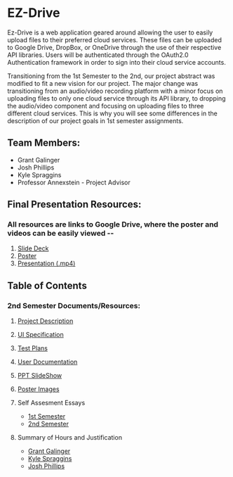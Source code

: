 # EZ-Drive
Ez-Drive is a web application geared around allowing the user to easily upload files to their preferred cloud services. These files can be uploaded to Google Drive, DropBox, or OneDrive through the use of their respective API libraries. Users will be authenticated through the OAuth2.0 Authentication framework in order to sign into their cloud service accounts. 

Transitioning from the 1st Semester to the 2nd, our project abstract was modified to fit a new vision for our project. The major change was transitioning from an audio/video recording platform with a minor focus on uploading files to only one cloud service through its API library, to dropping the audio/video component and focusing on uploading files to three different cloud services. This is why you will see some differences in the description of our project goals in 1st semester assignments. 


## Team Members:
* Grant Galinger
* Josh Phillips
* Kyle Spraggins
* Professor Annexstein - Project Advisor

## Final Presentation Resources:
### All resources are links to Google Drive, where the poster and videos can be easily viewed --
1. [Slide Deck](https://drive.google.com/file/d/1EPzXG-bX_Glb6A4QedMnyVFaO3c0ldRQ/view?usp=sharing)
2. [Poster](https://drive.google.com/file/d/1Sovo2MOr0DwRYboEDS3m8CXgSjwYSJ2m/view?usp=sharing)
3. [Presentation (.mp4)](https://drive.google.com/file/d/1AgI2q-jvHuDQgUHCOKpJL3DKApDe9h2J/view?usp=sharing)


## Table of Contents

### **2nd Semester** Documents/Resources:
1. [Project Description](Files/1st_Semester/Project_Description.md)

2. [UI Specification](https://drive.google.com/drive/folders/10xmFBxXPtOROnOqenXgZKCkG5xcQF3pJ?usp=sharing)

3. [Test Plans](Files/2nd_Semester/Test_Plan.md)

4. [User Documentation](Files/2nd_Semester/User_Documentation.md)

5. [PPT SlideShow](https://drive.google.com/file/d/1AgI2q-jvHuDQgUHCOKpJL3DKApDe9h2J/view?usp=sharing)

6. [Poster Images](https://drive.google.com/file/d/1Sovo2MOr0DwRYboEDS3m8CXgSjwYSJ2m/view?usp=sharing)

7. Self Assesment Essays
    * [1st Semester](Files/1st_Semester/Self_Assessment_Essays/)
    * [2nd Semester](Files/2nd_Semester/Self_Assessment_Essays/)

8. Summary of Hours and Justification
    * [Grant Galinger]()
    * [Kyle Spraggins]()
    * [Josh Phillips]()
